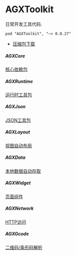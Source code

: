 # AGXToolkit

日常开发工具代码.

    pod "AGXToolkit", "~> 0.0.27"

* [压缩包下载](https://raw.githubusercontent.com/CharLemAznable/AGXToolkit/master/Products/AGXToolkit-0.0.27.zip)

##### AGXCore

  [核心依赖包](https://github.com/CharLemAznable/AGXToolkit/tree/master/AGXCore)

##### AGXRuntime

  [运行时工具包](https://github.com/CharLemAznable/AGXToolkit/tree/master/AGXRuntime)

##### AGXJson

  [JSON工具包](https://github.com/CharLemAznable/AGXToolkit/tree/master/AGXJson)

##### AGXLayout

  [视图自动布局](https://github.com/CharLemAznable/AGXToolkit/tree/master/AGXLayout)

##### AGXData

  [本地数据自动存取](https://github.com/CharLemAznable/AGXToolkit/tree/master/AGXData)

##### AGXWidget

  [页面组件](https://github.com/CharLemAznable/AGXToolkit/tree/master/AGXWidget)

##### AGXNetwork

  [HTTP访问](https://github.com/CharLemAznable/AGXToolkit/tree/master/AGXNetwork)

##### AGXGcode

  [二维码/条形码解析](https://github.com/CharLemAznable/AGXToolkit/tree/master/AGXGcode)
